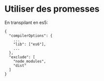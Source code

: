 # Utiliser des promesses

En transpilant en es5:

    {
      "compilerOptions": {
        ...
        "lib": ["es6"],
        ...
      },
      "exclude": [
        "node_modules",
        "dist"
      ]
    }
